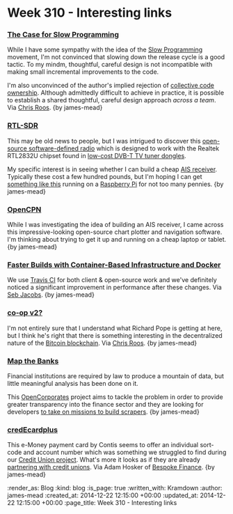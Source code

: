 Week 310 - Interesting links
============================

### [The Case for Slow Programming](http://ventrellathing.wordpress.com/2013/06/18/the-case-for-slow-programming/)

While I have some sympathy with the idea of the [Slow Programming](http://en.wikipedia.org/wiki/Slow_programming) movement, I'm not convinced that slowing down the release cycle is a good tactic. To my mindm, thoughtful, careful design is not incompatible with making small incremental improvements to the code.

I'm also unconvinced of the author's implied rejection of [collective code ownership](http://www.extremeprogramming.org/rules/collective.html). Although admittedly difficult to achieve in practice, it is possible to establish a shared thoughtful, careful design approach *across a team*. Via [Chris Roos](/chris-roos). {by james-mead}


### [RTL-SDR](http://www.rtl-sdr.com/about-rtl-sdr/)

This may be old news to people, but I was intrigued to discover this [open-source software-defined radio](http://sdr.osmocom.org/trac/wiki/rtl-sdr) which is designed to work with the Realtek RTL2832U chipset found in [low-cost DVB-T TV tuner dongles](http://www.rtl-sdr.com/buy-rtl-sdr-dvb-t-dongles/).

My specific interest is in seeing whether I can build a cheap [AIS receiver](http://en.wikipedia.org/wiki/Automatic_Identification_System). Typically these cost a few hundred pounds, but I'm hoping I can get [something like this](http://www.rtl-sdr.com/rtl-sdr-tutorial-cheap-ais-ship-tracking/) running on a [Raspberry Pi](http://www.raspberrypi.org/) for not too many pennies. {by james-mead}


### [OpenCPN](http://opencpn.org/)

While I was investigating the idea of building an AIS receiver, I came across this impressive-looking open-source chart plotter and navigation software. I'm thinking about trying to get it up and running on a cheap laptop or tablet. {by james-mead}


### [Faster Builds with Container-Based Infrastructure and Docker](http://blog.travis-ci.com/2014-12-17-faster-builds-with-container-based-infrastructure/)

We use [Travis CI](https://travis-ci.com/) for both client & open-source work and we've definitely noticed a significant improvement in performance after these changes. Via [Seb Jacobs](http://sebjacobs.com). {by james-mead}


### [co-op v2?](http://blog.memespring.co.uk/2014/12/01/co-op-v2/)

I'm not entirely sure that I understand what Richard Pope is getting at here, but I think he's right that there is something interesting in the decentralized nature of the [Bitcoin blockchain](http://en.wikipedia.org/wiki/Bitcoin#The_block_chain). Via [Chris Roos](/chris-roos). {by james-mead}


### [Map the Banks](http://mapthebanks.com/)

Financial institutions are required by law to produce a mountain of data, but little meaningful analysis has been done on it.

This [OpenCorporates](https://opencorporates.com/) project aims to tackle the problem in order to provide greater transparency into the finance sector and they are looking for developers [to take on missions to build scrapers](https://missions.opencorporates.com/campaigns/8). {by james-mead}


### [credEcardplus](http://www.contisgroup.com/credecardplus)

This e-Money payment card by Contis seems to offer an individual sort-code and account number which was something we struggled to find during our [Credit Union project](/credit-union). What's more it looks as if they are already [partnering with credit unions](http://www.contisgroup.com/sectors/credit-unions). Via Adam Hosker of [Bespoke Finance](http://bespokefinance.org). {by james-mead}


:render_as: Blog
:kind: blog
:is_page: true
:written_with: Kramdown
:author: james-mead
:created_at: 2014-12-22 12:15:00 +00:00
:updated_at: 2014-12-22 12:15:00 +00:00
:page_title: Week 310 - Interesting links
